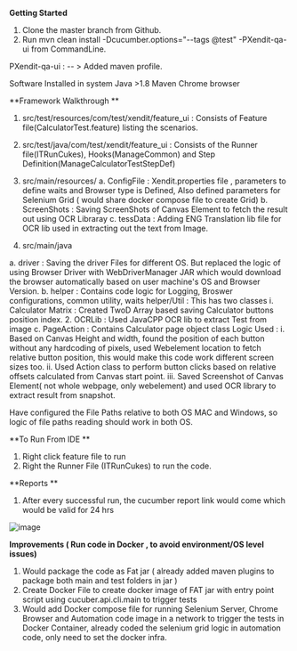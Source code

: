 **Getting Started**
1. Clone the master branch from Github. 
2. Run mvn clean install -Dcucumber.options="--tags @test" -PXendit-qa-ui from CommandLine. 
 
 PXendit-qa-ui : -- > Added maven profile.

Software Installed in system 
Java >1.8
Maven
Chrome browser

**Framework Walkthrough **

1. src/test/resources/com/test/xendit/feature_ui : Consists of Feature file(CalculatorTest.feature) listing the scenarios. 
2. src/test/java/com/test/xendit/feature_ui : Consists of the Runner file(ITRunCukes), Hooks(ManageCommon) and Step Definition(ManageCalculatorTestStepDef)

3. src/main/resources/
    a. ConfigFile : Xendit.properties file , parameters to define waits and Browser type is Defined, Also defined parameters for Selenium Grid ( would share docker compose file to create Grid)
    b. ScreenShots : Saving ScreenShots of Canvas Element to fetch the result out using OCR Libraray
    c. tessData : Adding ENG Translation lib file for OCR lib used in extracting out the text from Image.
    
4. src/main/java
 
 a. driver : Saving the driver Files for different OS. But replaced the logic of using Browser Driver with WebDriverManager JAR which would download the browser automatically based on user machine's OS and Browser Version.
 b. helper : Contains code logic for Logging, Broswer configurations, common utility, waits
        helper/Util : This has two classes 
                i. Calculator Matrix : Created TwoD Array based saving Calculator buttons position index.
                2. OCRLib : Used JavaCPP OCR lib to extract Test from image
 c. PageAction : Contains Calculator page object class 
         Logic Used : 
          i. Based on Canvas Height and width, found the position of each button without any hardcoding of pixels, used Webelement location to fetch relative button position, this would make this code work different screen sizes too.
          ii. Used Action class to perform button clicks based on relative offsets calculated from Canvas start point.
          iii. Saved Screenshot of Canvas Element( not whole webpage, only webelement) and used OCR library to extract result from snapshot.
    
    
Have configured the File Paths relative to both OS MAC and Windows, so logic of file paths reading should work in both OS.   
    
**To Run From IDE **
1. Right click feature file to run 
2. Right the Runner File (ITRunCukes) to run the code.

**Reports **
1. After every successful run, the cucumber report link would come which would be valid for 24 hrs

![image](https://user-images.githubusercontent.com/29858449/129104907-9f98e317-ad60-4fe3-8d0f-69db536f018c.png)




**Improvements ( Run code in Docker , to avoid environment/OS level issues)**

1. Would package the code as Fat jar ( already added maven plugins to package both main and test folders in jar )
2. Create Docker File to create docker image of FAT jar with entry point script using cucuber.api.cli.main to trigger tests
3. Would add Docker compose file for running Selenium Server, Chrome Browser and Automation code image in a network to trigger the tests in Docker Container, already coded the selenium grid logic in automation code, only need to set the docker infra.
